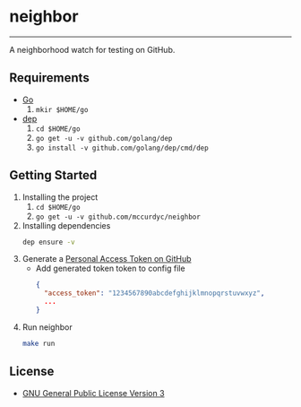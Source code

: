 # neighbor
---

A neighborhood watch for testing on GitHub.

## Requirements
+ [Go](https://golang.org/dl/)
    1. `mkir $HOME/go`
+ [dep](https://github.com/golang/dep)
    1. `cd $HOME/go`
    2. `go get -u -v github.com/golang/dep`
    3. `go install -v github.com/golang/dep/cmd/dep`

## Getting Started
1. Installing the project
    1. `cd $HOME/go`
    2. `go get -u -v github.com/mccurdyc/neighbor`
2. Installing dependencies
    ```bash
    dep ensure -v
    ```
3. Generate a [Personal Access Token on GitHub](https://github.com/settings/tokens)
    + Add generated token token to config file
      ```json
      {
        "access_token": "1234567890abcdefghijklmnopqrstuvwxyz",
        ...
      }
      ```
4. Run neighbor
    ```bash
    make run
    ```

## License

+ [GNU General Public License Version 3](./LICENSE)
